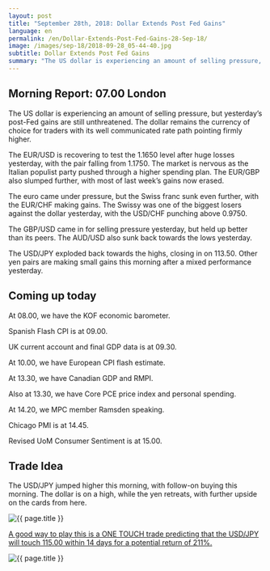 ```yaml
---
layout: post
title: "September 28th, 2018: Dollar Extends Post Fed Gains"
language: en
permalink: /en/Dollar-Extends-Post-Fed-Gains-28-Sep-18/
image: /images/sep-18/2018-09-28_05-44-40.jpg
subtitle: Dollar Extends Post Fed Gains
summary: "The US dollar is experiencing an amount of selling pressure, but yesterday’s post-Fed gains are still unthreatened. The dollar remains the currency of choice for traders with its well communicated rate path pointing firmly higher"
---
```

## Morning Report: 07.00 London

The US dollar is experiencing an amount of selling pressure, but yesterday’s post-Fed gains are still unthreatened. The dollar remains the currency of choice for traders with its well communicated rate path pointing firmly higher. 

The EUR/USD is recovering to test the 1.1650 level after huge losses yesterday, with the pair falling from 1.1750. The market is nervous as the Italian populist party pushed through a higher spending plan. The EUR/GBP also slumped further, with most of last week’s gains now erased. 

The euro came under pressure, but the Swiss franc sunk even further, with the EUR/CHF making gains. The Swissy was one of the biggest losers against the dollar yesterday, with the USD/CHF punching above 0.9750. 

The GBP/USD came in for selling pressure yesterday, but held up better than its peers. The AUD/USD also sunk back towards the lows yesterday. 

The USD/JPY exploded back towards the highs, closing in on 113.50. Other yen pairs are making small gains this morning after a mixed performance yesterday. 

## Coming up today

At 08.00, we have the KOF economic barometer. 

Spanish Flash CPI is at 09.00. 

UK current account and final GDP data is at 09.30. 

At 10.00, we have European CPI flash estimate. 

At 13.30, we have Canadian GDP and RMPI. 

Also at 13.30, we have Core PCE price index and personal spending. 

At 14.20, we MPC member Ramsden speaking. 

Chicago PMI is at 14.45. 

Revised UoM Consumer Sentiment is at 15.00. 

## Trade Idea

The USD/JPY jumped higher this morning, with follow-on buying this morning. The dollar is on a high, while the yen retreats, with further upside on the cards from here.

<img class="post-image" src="{{ site.url }}/images/sep-18/2018-09-28_05-44-40.jpg" alt="{{ page.title }}" title="{{ page.title }}">

<a href="%LINK%%?currency=GBP&market=forex&underlying=frxUSDJPY&formname=touchnotouch&duration_amount=14&duration_units=d&amount=10&amount_type=stake&expiry_type=duration&barrier=115" target="_blank">A good way to play this is a ONE TOUCH trade predicting that the USD/JPY will touch 115.00 within 14 days for a potential return of 211%.</a>

<img class="post-image" src="{{ site.url }}/images/sep-18/2018-09-28_05-47-27.jpg" alt="{{ page.title }}" title="{{ page.title }}">